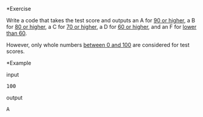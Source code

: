 *Exercise

Write a code that takes the test score and outputs an A for <ins> 90 or higher</ins>, a B for <ins> 80 or higher</ins>, a C for <ins> 70 or higher</ins>, a D for <ins> 60 or higher</ins>, and an F for <ins> lower than 60</ins>.

However, only whole numbers <ins> between 0 and 100</ins> are considered for test scores.

*Example

input
<pre>
100
</pre>
output
<pre>
A
</pre>